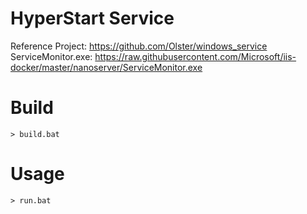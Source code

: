 HyperStart Service
===================

Reference Project: https://github.com/Olster/windows_service
ServiceMonitor.exe: https://raw.githubusercontent.com/Microsoft/iis-docker/master/nanoserver/ServiceMonitor.exe

# Build

```
> build.bat
```

# Usage

```
> run.bat
```